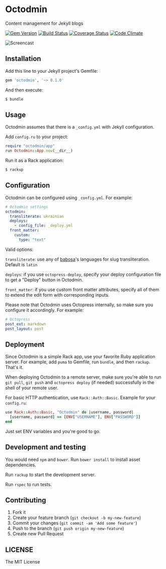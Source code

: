 # Octodmin

Content management for Jekyll blogs

[![Gem Version](https://badge.fury.io/rb/octodmin.svg)](http://badge.fury.io/rb/octodmin)
[![Build Status](https://secure.travis-ci.org/krasnoukhov/octodmin.svg?branch=master)](http://travis-ci.org/krasnoukhov/octodmin?branch=master)
[![Coverage Status](https://img.shields.io/coveralls/krasnoukhov/octodmin.svg)](https://coveralls.io/r/krasnoukhov/octodmin?branch=master)
[![Code Climate](https://img.shields.io/codeclimate/github/krasnoukhov/octodmin.svg)](https://codeclimate.com/github/krasnoukhov/octodmin)

![Screencast](http://i.imgur.com/SazYNe8.gif)

## Installation

Add this line to your Jekyll project's Gemfile:

```ruby
gem 'octodmin', '~> 0.1.0'
```

And then execute:

```bash
$ bundle
```

## Usage

Octodmin assumes that there is a `_config.yml` with Jekyll
configuration.

Add `config.ru` to your project:

```ruby
require "octodmin/app"
run Octodmin::App.new(__dir__)
```

Run it as a Rack application:

```bash
$ rackup
```

## Configuration

Octodmin can be configured using `_config.yml`. For example:

```yaml
# Octodmin settings
octodmin:
  transliterate: ukrainian
  deploys:
    - config_file: _deploy.yml
  front_matter:
    custom:
      type: "text"
```

Valid options:

`transliterate`: use any of [babosa](https://github.com/norman/babosa#locale-sensitive-transliteration-with-support-for-many-languages)'s
languages for slug transliteration. Default is `latin`

`deploys`: if you use `octopress-deploy`, specify your deploy configuration
file to get a "Deploy" button in Octodmin.

`front_matter`: if you use custom front matter attributes, specify all
of them to extend the edit form with corresponding inputs.

Please note that Octodmin uses Octopress internally, so make sure you configure it
accordingly. For example:

```yaml
# Octopress
post_ext: markdown
post_layout: post
```

## Deployment

Since Octodmin is a simple Rack app, use your favorite Ruby application server.
For example, add `puma` to Gemfile, run `bundle`, and then `rackup`.
That's it.

When deploying Octodmin to a remote server, make sure you're able to run
`git pull`, `git push` and `octopress deploy` (if needed) successfully
in the shell of your remote user.

For basic HTTP authentication, use `Rack::Auth::Basic`.
Example for your `config.ru`:

```ruby
use Rack::Auth::Basic, "Octodmin" do |username, password|
  [username, password] == [ENV["USERNAME"], ENV["PASSWORD"]]
end
```

Just set ENV variables and you're good to go.

## Development and testing

You would need `npm` and `bower`. Run `bower install` to install asset
dependencies.

Run `rackup` to start the development server.

Run `rspec` to run tests.

## Contributing

1. Fork it
2. Create your feature branch (`git checkout -b my-new-feature`)
3. Commit your changes (`git commit -am 'Add some feature'`)
4. Push to the branch (`git push origin my-new-feature`)
5. Create new Pull Request

## LICENSE

The MIT License
